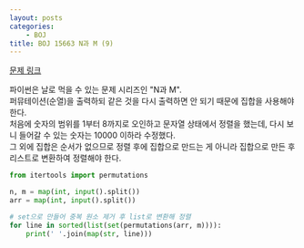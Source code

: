 ```yaml
---
layout: posts
categories:
    - BOJ
title: BOJ 15663 N과 M (9)
---
```


[문제 링크](https://www.acmicpc.net/problem/15663)

파이썬은 날로 먹을 수 있는 문제 시리즈인 "N과 M".  
퍼뮤테이션(순열)을 출력하되 같은 것을 다시 출력하면 안 되기 때문에 집합을 사용해야 한다.  
처음에 숫자의 범위를 1부터 8까지로 오인하고 문자열 상태에서 정렬을 했는데, 다시 보니 들어갈 수 있는 숫자는 10000 이하라 수정했다.  
그 외에 집합은 순서가 없으므로 정렬 후에 집합으로 만드는 게 아니라 집합으로 만든 후 리스트로 변환하여 정렬해야 한다.

```python
from itertools import permutations

n, m = map(int, input().split())
arr = map(int, input().split())

# set으로 만들어 중복 원소 제거 후 list로 변환해 정렬
for line in sorted(list(set(permutations(arr, m)))):
    print(' '.join(map(str, line)))
```
